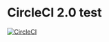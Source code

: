# CircleCI 2.0 test
[![CircleCI](https://circleci.com/gh/pocari/circle-ci-test.svg?style=svg)](https://circleci.com/gh/pocari/circle-ci-test)
